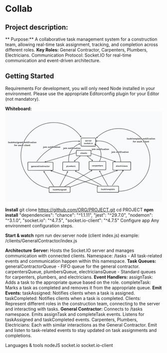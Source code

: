 # Collab #

## Project description: ##
** Purpose:** A collaborative task management system for a construction team, allowing real-time task assignment, tracking, and completion across different roles.
**Key Roles:** General Contractor, Carpenters, Plumbers, Electricians.
Communication Protocol: Socket.IO for real-time communication and event-driven architecture.

## Getting Started ##
Requirements
For development, you will only need Node installed in your environment. Please use the appropriate Editorconfig plugin for your Editor (not mandatory).

**Whiteboard:**
![Whiteboard outline](lab-14-whiteboard.png)

**Install**
git clone https://github.com/ORG/PROJECT.git
cd PROJECT
**npm install**
"dependencies":
    "chance": "^1.1.11",
    "jest": "^29.7.0",
    "nodemon": "^3.1.0",
    "socket.io": "^4.7.5",
    "socket.io-client": "^4.7.5"
Configure app
Any environment configuration steps.

**Start & watch**
npm run dev:server
node (client index.js) example: /clients/GeneralContractor/index.js

**Architecture**
**Server:** 
Hosts the Socket.IO server and manages communication with connected clients.
Namespace: /tasks - All task-related events and communication happen within this namespace.
**Task Queues:**
generalContractorQueue - FIFO queue for the general contractor.
carpentersQueue, plumbersQueue, electriciansQueue - Standard queues for carpenters, plumbers, and electricians.
**Event Handlers:**
assignTask: Adds a task to the appropriate queue based on the role.
completeTask: Marks a task as completed and removes it from the appropriate queue.
**Emit Events:**
taskAssigned: Notifies clients when a task is assigned.
taskCompleted: Notifies clients when a task is completed.
Clients: Represent different roles in the construction team, connecting to the server and interacting with tasks.
**General Contractor:**
Connects to /tasks namespace.
Emits assignTask and completeTask events.
Listens for taskAssigned and taskCompleted events.
Carpenters, Plumbers, Electricians: Each with similar interactions as the General Contractor.
Emit and listen to task-related events to stay updated on task assignments and completions.

Languages & tools
nodeJS
socket.io
socket.io-client
